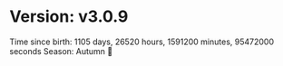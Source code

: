 # Version: v3.0.9
Time since birth: 1105 days, 26520 hours, 1591200 minutes, 95472000 seconds
Season: Autumn 🍁
